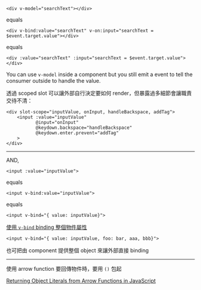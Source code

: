 ```vue
<div v-model="searchText"></div>
```

equals

```vue
<div v-bind:value="searchText" v-on:input="searchText = $event.target.value"></div>
```

equals

```vue
<div :value="searchText" :input="searchText = $event.target.value"></div>
```

You can use `v-model` inside a component but you still emit a event to tell the consumer outside to handle the value.

透過 scoped slot 可以讓外部自行決定要如何 render，但暴露過多細節會讓職責交待不清：

```vue
<div slot-scope="inputValue, onInput, handleBackspace, addTag">
    <input :value="inputValue"
           @input="onInput"
           @keydown.backspace="handleBackspace"
           @keydown.enter.prevent="addTag"
    >
</div>
```

---

AND,

```vue
<input :value="inputValue">
```

equals

```vue
<input v-bind:value="inputValue">
```

equals

```vue
<input v-bind="{ value: inputValue}">
```

[使用 `v-bind` binding 整個物件屬性](https://vuejs.org/v2/api/#v-bind)

```vue
<input v-bind="{ value: inputValue, foo: bar, aaa, bbb}">
```

也可把由 component 提供整個 object 來讓外部直接 binding

---

使用 arrow function 要回傳物件時，要用 `()` 包起

[Returning Object Literals from Arrow Functions in JavaScript](https://blog.mariusschulz.com/2015/06/09/returning-object-literals-from-arrow-functions-in-javascript)
